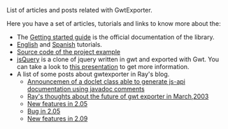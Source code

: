 List of articles and posts related with GwtExporter.

Here you have a set of articles, tutorials and links to know more about the:

  * The [Getting started guide](GettingStarted.md) is the official documentation of the library.
  * [English](http://code.google.com/p/gwtchismes/wiki/Tutorial_ExportingGwtLibrariesToJavascript_en) and [Spanish](http://code.google.com/p/gwtchismes/wiki/Tutorial_ExportingGwtLibrariesToJavascript_es) tutorials.
  * [Source code of the project example](http://code.google.com/p/gwt-exporter/source/browse/#svn%2Ftrunk%2Fsamples%2Fsrc%2Fmain%2Fjava%2Fexporterdemo%2Fclient)
  * [jsQuery](http://code.google.com/p/gwtquery/wiki/JsQuery) is a clone of jquery written in gwt and exported with Gwt. You can take a look to [this presentation](http://www.slideshare.net/dodotis/gquery-a-jquery-clone-for-gwt-rivieradev-2011) to get more information.
  * A list of some posts about gwtexporter in Ray's blog.
    * [Announcemen of a doclet class able to generate js-api documentation using javadoc comments](http://timepedia.blogspot.com/2009/01/gwt-exporter-now-generates-javascript.html)
    * [Ray's thoughts about the future of gwt exporter in March,2003](http://timepedia.blogspot.com/2009/03/whats-next-for-gwt-exporter.html)
    * [New features in 2.05](http://timepedia.blogspot.com/2009/03/gwt-exporter-205-released.html)
    * [Bug in 2.05](http://timepedia.blogspot.com/2009/04/small-update-to-gwt-exporter.html)
    * [New features in 2.09](http://timepedia.blogspot.com/2009/12/gwt-exporter-209-released.html)